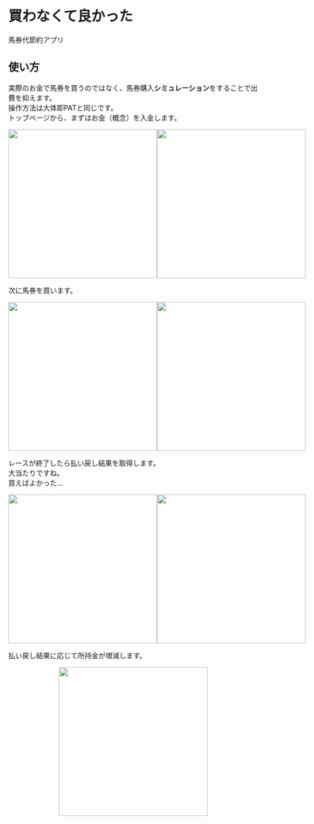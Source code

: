 # 買わなくて良かった
馬券代節約アプリ

## 使い方
実際のお金で馬券を買うのではなく、馬券購入**シミュレーション**をすることで出費を抑えます。<br>
操作方法は大体即PATと同じです。<br>
トップページから、まずはお金（概念）を入金します。<br>
<div style="display: flex; justify-content: space-around;">
  <img src="https://github.com/user-attachments/assets/f3295132-b660-4e38-bd3f-036b07b3b717" width="300">
  <img src="https://github.com/user-attachments/assets/a979db7e-2caf-4dde-a5a9-3c4c500ed98a" width="300">
</div>

次に馬券を買います。
<div style="display: flex; justify-content: space-around;">
  <img src="https://github.com/user-attachments/assets/7a7996e2-24d0-47ea-9d9a-75ddb944c51a" width="300">
  <img src="https://github.com/user-attachments/assets/82249fdc-1aa4-4ed3-9b17-07943f9ae0f4" width="300">
</div>

レースが終了したら払い戻し結果を取得します。<br>
大当たりですね。<br>
買えばよかった...
<div style="display: flex; justify-content: space-around;">
  <img src="https://github.com/user-attachments/assets/a617d3e3-7407-477c-a0dd-611ea2e896ab" width="300">
  <img src="https://github.com/user-attachments/assets/b8723492-79f6-47ae-b4e7-ef01c45d0051" width="300">
</div>

払い戻し結果に応じて所持金が増減します。
<div style="display: flex; justify-content: space-around;">
  <img src="https://github.com/user-attachments/assets/16a8ef90-fe2b-41bd-b888-acba17ab39a8" width="300">
</div>
